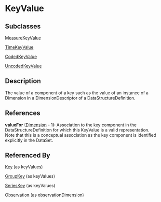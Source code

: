 
# KeyValue



## Subclasses

[MeasureKeyValue](MeasureKeyValue.md)

[TimeKeyValue](TimeKeyValue.md)

[CodedKeyValue](CodedKeyValue.md)

[UncodedKeyValue](UncodedKeyValue.md)



## Description

The value of a component of a key such as the value of an instance of a Dimension in a DimensionDescriptor of a DataStructureDefinition.




## References

**valueFor** ([Dimension](Dimension.md) - 1): Association to the key component in the DataStructureDefinition for which this KeyValue is a valid representation. Note that this is a conceptual association as the key component is identified explicitly in the DataSet.



## Referenced By

[Key](Key.md) (as keyValues)

[GroupKey](GroupKey.md) (as keyValues)

[SeriesKey](SeriesKey.md) (as keyValues)

[Observation](Observation.md) (as observationDimension)


